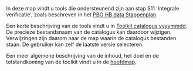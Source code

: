 In deze map vindt u tools die ondersteunend zijn aan stap S11 'Integrale verificatie', zoals beschreven in het [PBO HB data Stappenplan](https://github.com/kkpdata/HB-Datatoolkit/blob/main/A00%20Documentatie/PBO%20HB%20data%20stappenplan%2013%20(11205758-014-GEO-0001_v1.0).pdf). 

Een korte beschrijving van de tools vindt u in [Toolkit catalogus yyyymmdd](https://github.com/kkpdata/HB-Datatoolkit/blob/main/A00%20Documentatie). De precieze bestandsnaam van de catalogus kan daardoor wijzigen. Verwijzingen zijn daarom naar de map waarin de catalogus bestanden staan. De gebruiker kan zelf de laatste versie selecteren.

Een meer algemene beschrijving van de inhoud, het doel en de totstandkoming van de toolkit vindt u in de [hoofdmap](https://github.com/kkpdata/HB-Datatoolkit#readme).
